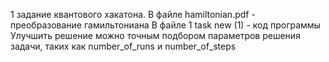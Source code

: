 1 задание квантового хакатона. В файле hamiltonian.pdf - преобразование гамильтониана
В файле 1 task new (1) - код программы
Улучшить решение можно точным подбором параметров решения задачи, таких как number_of_runs и number_of_steps
